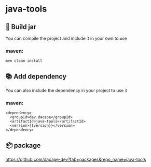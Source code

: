 # java-tools

## 🚀 Build jar
You can compile the project and include it in your own to use

### maven:

```
mvn clean install
```

## 📚 Add dependency
You can also include the dependency in your project to use it

### maven:

```
<dependency>
  <groupId>dev.dacape</groupId>
  <artifactId>java-tools</artifactId>
  <version>{{version}}</version>
</dependency>
```

## 📦 package

https://github.com/dacape-dev?tab=packages&repo_name=java-tools

